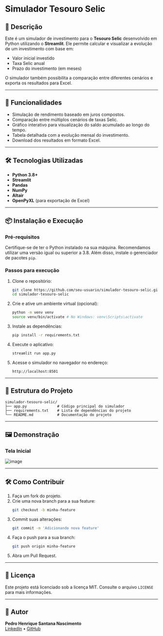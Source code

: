# Simulador Tesouro Selic

## 📖 Descrição
Este é um simulador de investimento para o **Tesouro Selic** desenvolvido em Python utilizando o **Streamlit**. Ele permite calcular e visualizar a evolução de um investimento com base em:
- Valor inicial investido
- Taxa Selic anual
- Prazo do investimento (em meses)

O simulador também possibilita a comparação entre diferentes cenários e exporta os resultados para Excel.

---

## 🚀 Funcionalidades
- Simulação de rendimento baseado em juros compostos.
- Comparação entre múltiplos cenários de taxas Selic.
- Gráfico interativo para visualização do saldo acumulado ao longo do tempo.
- Tabela detalhada com a evolução mensal do investimento.
- Download dos resultados em formato Excel.

---

## 🛠️ Tecnologias Utilizadas
- **Python 3.8+**
- **Streamlit**
- **Pandas**
- **NumPy**
- **Altair**
- **OpenPyXL** (para exportação de Excel)

---

## 📦 Instalação e Execução

### Pré-requisitos
Certifique-se de ter o Python instalado na sua máquina. Recomendamos utilizar uma versão igual ou superior a 3.8. Além disso, instale o gerenciador de pacotes `pip`.

### Passos para execução
1. Clone o repositório:
   ```bash
   git clone https://github.com/seu-usuario/simulador-tesouro-selic.git
   cd simulador-tesouro-selic
   ```

2. Crie e ative um ambiente virtual (opcional):
   ```bash
   python -m venv venv
   source venv/bin/activate # No Windows: venv\Scripts\activate
   ```

3. Instale as dependências:
   ```bash
   pip install -r requirements.txt
   ```

4. Execute o aplicativo:
   ```bash
   streamlit run app.py
   ```

5. Acesse o simulador no navegador no endereço:
   ```
   http://localhost:8501
   ```

---

## 📂 Estrutura do Projeto
```plaintext
simulador-tesouro-selic/
├── app.py              # Código principal do simulador
├── requirements.txt    # Lista de dependências do projeto
└── README.md           # Documentação do projeto
```

---

## 🖼️ Demonstração
### Tela Inicial
![image](https://github.com/user-attachments/assets/d092bfc8-e1a2-4499-b535-8cb8ff891f7e)


---

## 🛠️ Como Contribuir
1. Faça um fork do projeto.
2. Crie uma nova branch para a sua feature:
   ```bash
   git checkout -b minha-feature
   ```
3. Commit suas alterações:
   ```bash
   git commit -m 'Adicionando nova feature'
   ```
4. Faça o push para a sua branch:
   ```bash
   git push origin minha-feature
   ```
5. Abra um Pull Request.

---

## 📜 Licença
Este projeto está licenciado sob a licença MIT. Consulte o arquivo `LICENSE` para mais informações.

---

## 👤 Autor
**Pedro Henrique Santana Nascimento**  
[LinkedIn](https://www.linkedin.com/in/pedro-henrique-santana-nascimento-1591aa24b/) • [GitHub](https://github.com/PedroHSN98)
